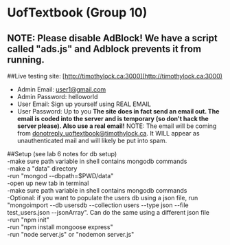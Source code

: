 # UofTextbook (Group 10)

## __NOTE: Please disable AdBlock! We have a script called "ads.js" and Adblock prevents it from running.__

##Live testing site: [http://timothylock.ca:3000](http://timothylock.ca:3000)
- Admin Email: user1@gmail.com
- Admin Password: helloworld
- User Email: Sign up yourself using REAL EMAIL
- User Password: Up to you
__The site does in fact send an email out. The email is coded into the server and is temporary (so don't hack the server please). Also use a real email!__
NOTE: The email will be coming from donotreply_uoftextbook@timothylock.ca. It WILL appear as unauthenticated mail and will likely be put into spam. 


##Setup (see lab 6 notes for db setup)<BR>
-make sure path variable in shell contains mongodb commands<BR>
-make a "data" directory<BR>
-run "mongod --dbpath=$PWD/data"<BR>
-open up new tab in terminal<BR>
-make sure path variable in shell contains mongodb commands<BR>
-Optional: if you want to populate the users db using a json file, run "mongoimport --db usersdb --collection users --type json --file test_users.json --jsonArray". Can do the same using a different json file<BR>
-run "npm init"<BR>
-run "npm install mongoose express"<BR>
-run "node server.js" or "nodemon server.js"<BR>
